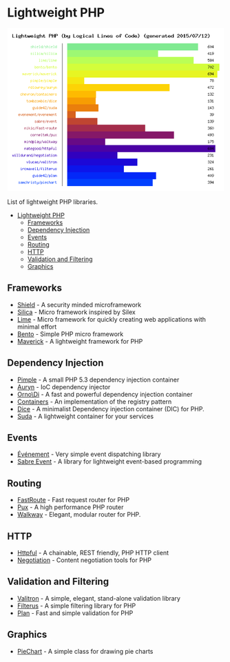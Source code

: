 Lightweight PHP
===============

![Lightweight PHP](weight.png)

List of lightweight PHP libraries.

- [Lightweight PHP](#lightweight-php)
  - [Frameworks](#frameworks)
  - [Dependency Injection](#dependency-injection)
  - [Events](#events)
  - [Routing](#routing)
  - [HTTP](#http)
  - [Validation and Filtering](#validation-and-filtering)
  - [Graphics](#graphics)

## Frameworks

* [Shield](https://github.com/enygma/shieldframework) - A security minded microframework
* [Silica](https://github.com/changloong/Silica) - Micro framework inspired by Silex
* [Lime](https://github.com/aheinze/Lime) - Micro framework for quickly creating web applications with minimal effort
* [Bento](https://github.com/nramenta/bento) - Simple PHP micro framework
* [Maverick](https://github.com/gunnar94/Maverick) - A lightweight framework for PHP

## Dependency Injection

* [Pimple](https://github.com/fabpot/Pimple) - A small PHP 5.3 dependency injection container
* [Auryn](https://github.com/rdlowrey/Auryn) - IoC dependency injector
* [Orno\Di](https://github.com/orno/di) - A fast and powerful dependency injection container
* [Containers](https://github.com/chevronphp/containers) - An implementation of the registry pattern
* [Dice](https://github.com/TomBZombie/Dice) - A minimalist Dependency injection container (DIC) for PHP.
* [Suda](https://github.com/guide42/suda) - A lightweight container for your services

## Events

* [Événement](https://github.com/igorw/evenement) - Very simple event dispatching library
* [Sabre Event](https://github.com/fruux/sabre-event) - A library for lightweight event-based programming

## Routing

* [FastRoute](https://github.com/nikic/FastRoute) - Fast request router for PHP
* [Pux](https://github.com/c9s/Pux) - A high performance PHP router
* [Walkway](https://github.com/mindplay-dk/walkway) - Elegant, modular router for PHP.

## HTTP

* [Httpful](https://github.com/nategood/httpful) - A chainable, REST friendly, PHP HTTP client
* [Negotiation](https://github.com/willdurand/Negotiation) - Content negotiation tools for PHP

## Validation and Filtering

* [Valitron](https://github.com/vlucas/valitron) - A simple, elegant, stand-alone validation library
* [Filterus](https://github.com/ircmaxell/filterus) - A simple filtering library for PHP
* [Plan](https://github.com/guide42/plan) - Fast and simple validation for PHP

## Graphics

* [PieChart](https://github.com/SamChristy/PieChart) - A simple class for drawing pie charts
